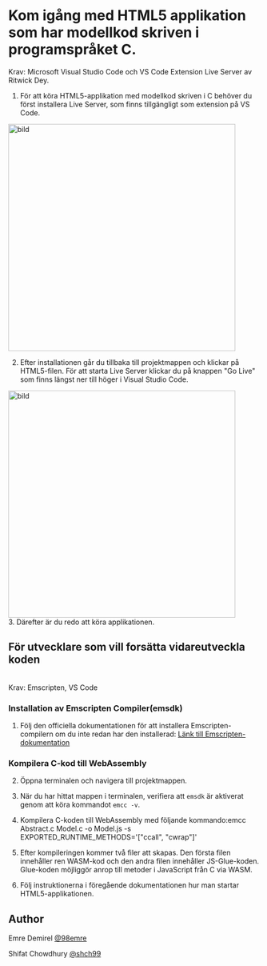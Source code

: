 # Kom igång med HTML5 applikation som har modellkod skriven i programspråket C.

Krav: Microsoft Visual Studio Code och VS Code Extension Live Server av Ritwick Dey.

1. För att köra HTML5-applikation med modellkod skriven i C behöver du först installera Live Server, som finns tillgängligt som extension på VS Code.
<img width="454" alt="bild" src="https://github.com/shch99/KTHExamensarbete2023/assets/131250228/838c4105-5b8d-4fe6-8f98-864dd036770e">

2. Efter installationen går du tillbaka till projektmappen och klickar på HTML5-filen. För att starta Live Server klickar du på knappen "Go Live" som finns längst ner till höger i Visual Studio Code.
<img width="454" alt="bild" src="https://github.com/shch99/KTHExamensarbete2023/assets/131250228/793342d0-bbdd-48a3-9b84-9ddb8c7b3753">
</br>3. Därefter är du redo att köra applikationen.


## För utvecklare som vill forsätta vidareutveckla koden
</br>Krav: Emscripten, VS Code


### Installation av Emscripten Compiler(emsdk)

1. Följ den officiella dokumentationen för att installera Emscripten-compilern om du inte redan har den installerad: [Länk till Emscripten-dokumentation](https://emscripten.org/docs/getting_started/downloads.html)

### Kompilera C-kod till WebAssembly

2. Öppna terminalen och navigera till projektmappen.

3. När du har hittat mappen i terminalen, verifiera att `emsdk` är aktiverat genom att köra kommandot `emcc -v`.

4. Kompilera C-koden till WebAssembly med följande kommando:emcc Abstract.c Model.c -o Model.js -s EXPORTED_RUNTIME_METHODS='["ccall", "cwrap"]'

5. Efter kompileringen kommer två filer att skapas. Den första filen innehåller ren WASM-kod och den andra filen innehåller JS-Glue-koden. Glue-koden möjliggör anrop till metoder i JavaScript från C via WASM.

6. Följ instruktionerna i föregående dokumentationen hur man startar HTML5-applikationen.

## Author
Emre Demirel [@98emre](https://github.com/98emre)

Shifat Chowdhury [@shch99](https://github.com/98emre)
